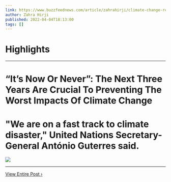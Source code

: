 ```yaml
---
link: https://www.buzzfeednews.com/article/zahrahirji/climate-change-report-warning-ipcc
author: Zahra Hirji
published: 2022-04-04T18:13:00
tags: []
---
```

# Highlights


---
# “It’s Now Or Never”: The Next Three Years Are Crucial To Preventing The Worst Impacts Of Climate Change
# "We are on a fast track to climate disaster," United Nations Secretary-General António Guterres said.

![](https://img.buzzfeed.com/buzzfeed-static/static/2022-04/4/17/campaign_images/c93da27c1ac6/its-now-or-never-the-next-three-years-are-crucial-2-448-1649092435-1_dblbig.jpg)

---

[View Entire Post ›](https://www.buzzfeednews.com/article/zahrahirji/climate-change-report-warning-ipcc)